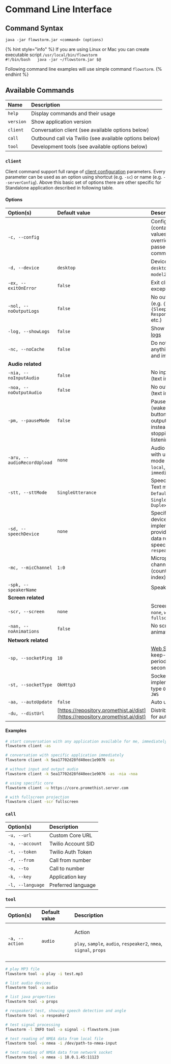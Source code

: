 # Command Line Interface

## Command Syntax

`java -jar flowstorm.jar <command> (options)`

{% hint style="info" %}
If you are using Linux or Mac you can create executable script `/usr/local/bin/flowstorm`   
`#!/bin/bash  
java -jar ~/flowstorm.jar $@`

Following command line examples will use simple command `flowstorm`.
{% endhint %}

## Available Commands

| Name | Description |
| :--- | :--- |
| `help` | Display commands and their usage |
| `version` | Show application version |
| `client` | Conversation client \(see available options below\) |
| `call` | Outbound call via Twilio \(see available options below\) |
| `tool` |  Development tools \(see available options below\) |

### `client`

Client command support full range of [client configuration](../client-configuration.md) parameters. Every parameter can be used as an option using shortcut \(e.g. `-sc`\) or name \(e.g. `--serverConfig`\). Above this basic set of options there are other specific for Standalone application described in following table.

#### Options

| Option\(s\) | Default value | Description |
| :--- | :--- | :--- |
| `-c, --config` |  | Config file \(contained values will override options passed in command line\) |
| `-d, --device` | `desktop` | Device type `desktop`, `model1`, `model2`, `model3` |
| `-ex, --exitOnError` | `false` | Exit client on exception |
| `-nol, --noOutputLogs` | `false` | No output logs \(e.g. `{Ready}`, `{Sleeping > Responding}` etc.\) |
| `-log, --showLogs` | `false` | Show [contextual logs](../../model/dialoguescript/logging.md) |
| `-nc, --noCache` | `false` | Do not cache anything \(audio and image files\) |
| **Audio related** |  |  |
| `-nia, --noInputAudio` | `false` | No input audio \(text input only\) |
| `-noa, --noOutputAudio` | `false` | No output audio \(text input only\) |
| `-pm, --pauseMode` | `false` | Pause mode \(wake word or button will pause output audio instead of stopping it and listening\) |
| `-aru, --audioRecordUpload` | `none` | Audio record with upload mode  `none`, `local`, `night`, `immediate` |
| `-stt, --sttMode` | `SingleUtterance` | Speech-To-Text mode  `Default`, `SingleUtterance`, `Duplex` |
| `-sd, --speechDevice` | `none` | Specific speech device implementation, providing extra data related to speech `none`, `respeaker2` |
| `-mc, --micChannel` | `1:0` | Microphone channels \(count:selected-index\) |
| `-spk, --speakerName` |  | Speaker name |
| **Screen related** |  |  |
| `-scr, --screen` | `none` | Screen view `none`, `window`, `fullscreen` |
| `-nan, --noAnimations` | `false` | No screen view animations |
| **Network related** |  |  |
| `-sp, --socketPing` | `10` | [Web Socket](../../core/client-integrations/web-socket.md) keep-alive ping period in seconds |
| `-st, --socketType` | `OkHttp3` | Socket implementation type `OkHttp3`, `JWS` |
| `-aa, --autoUpdate` | `false` | Auto update |
| `-du, --distUrl` | [https://repository.promethist.ai/dist](https://repository.promethist.ai/dist) | Distribution URL for auto updates |

#### Examples

```bash
# start conversation with any application available for me, immediately
flowstorm client -as

# conversation with specific application immediately
flowstorm client -k 5ea17702d28fd40eec1e9076 -as

# without input and output audio
flowstorm client -k 5ea17702d28fd40eec1e9076 -as -nia -noa

# using specific core
flowstorm client -u https://core.promethist.server.com

# with fullscreen projection
flowstorm client -scr fullscreen
```

### `call`

| Option\(s\) | Description |
| :--- | :--- |
| `-u, --url` | Custom Core URL |
| `-a, --account` | Twilio Account SID |
| `-t, --token` | Twilio Auth Token |
| `-f, --from` | Call from number |
| `-o, --to` | Call to number |
| `-k, --key` | Application key |
| `-l, --language` | Preferred language |

### `tool`

<table>
  <thead>
    <tr>
      <th style="text-align:left">Option(s)</th>
      <th style="text-align:left">Default value</th>
      <th style="text-align:left">Description</th>
    </tr>
  </thead>
  <tbody>
    <tr>
      <td style="text-align:left"><code>-a, --action</code>
      </td>
      <td style="text-align:left"><code>audio</code>
      </td>
      <td style="text-align:left">
        <p>Action</p>
        <p><code>play</code>, <code>sample</code>, <code>audio</code>, <code>respeaker2</code>, <code>nmea</code>, <code>signal</code>, <code>props</code>
        </p>
      </td>
    </tr>
    <tr>
      <td style="text-align:left"></td>
      <td style="text-align:left"></td>
      <td style="text-align:left"></td>
    </tr>
  </tbody>
</table>

```bash
# play MP3 file
flowstorm tool -a play -i test.mp3

# list audio devices
flowstorm tool -a audio

# list java properties
flowstorm tool -a props

# respeaker2 test, showing speech detection and angle
flowstorm tool -a respeaker2

# test signal processing
flowstorm -l INFO tool -a signal -i flowstorm.json

# test reading of NMEA data from local file
flowstorm tool -a nmea -i /dev/path-to-nmea-input

# test reading of NMEA data from network socket
flowstorm tool -a nmea -i 10.0.1.45:11123
```

